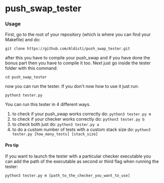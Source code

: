 # push_swap_tester

### Usage

First, go to the root of your repository (which is where you can find your
Makefile) and do:

```git clone https://github.com/Aldisti/push_swap_tester.git```

after this you have to compile your push_swap and if you have done the bonus
part then you have to compile it too. Next just go inside the tester folder
with this command:

```cd push_swap_tester```

now you can run the tester. If you don't now how to use it just run:

```python3 tester.py```

You can run this tester in 4 different ways.
1) to check if your push_swap works correctly do:
```python3 tester.py m```
2) to check if your checker works correctly do:
```python3 tester.py b```
3) to check both just do:
```python3 tester.py a```
4) to do a custom number of tests with a custom stack size do:
```python3 tester.py [how_many_tests] [stack_size]```

#### Pro tip

If you want to launch the tester with a particular checker executable you can
add the path of the executable as second or third flag when running the tester:

```python3 tester.py m [path_to_the_checker_you_want_to_use]```

